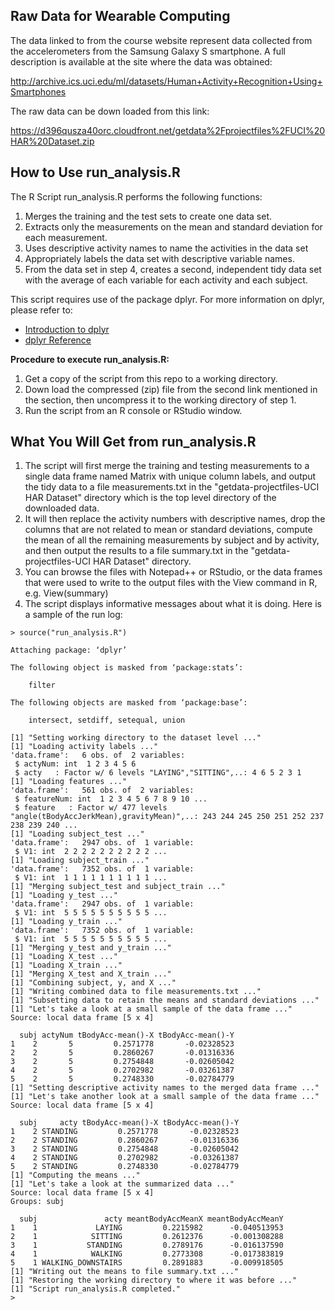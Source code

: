 Raw Data for Wearable Computing
-------------------------------

The data linked to from the course website represent data collected from the accelerometers from the Samsung Galaxy S smartphone. A full description is available at the site where the data was obtained: 

http://archive.ics.uci.edu/ml/datasets/Human+Activity+Recognition+Using+Smartphones 

The raw data can be down loaded from this link:

https://d396qusza40orc.cloudfront.net/getdata%2Fprojectfiles%2FUCI%20HAR%20Dataset.zip 

How to Use run_analysis.R
-------------------------

The R Script run_analysis.R performs the following functions:

1. Merges the training and the test sets to create one data set.
2. Extracts only the measurements on the mean and standard deviation for each measurement. 
3. Uses descriptive activity names to name the activities in the data set
4. Appropriately labels the data set with descriptive variable names. 
5. From the data set in step 4, creates a second, independent tidy data set with the average of each variable for each activity and each subject.

This script requires use of the package dplyr.  For more information on dplyr, please refer to:
* [Introduction to dplyr]
* [dplyr Reference]

**Procedure to execute run_analysis.R:**

1. Get a copy of the script from this repo to a working directory.
2. Down load the compressed (zip) file from the second link mentioned in the section, then uncompress it to the working directory of step 1.
3. Run the script from an R console or RStudio window.

What You Will Get from run_analysis.R
-------------------------------------

1. The script will first merge the training and testing measurements to a single data frame named Matrix with unique column labels, and output the tidy data to a file measurements.txt in the "getdata-projectfiles-UCI HAR Dataset" directory which is the top level directory of the downloaded data.  
2. It will then replace the activity numbers with descriptive names, drop the columns that are not related to mean or standard deviations, compute the mean of all the remaining measurements by subject and by activity, and then output the results to a file summary.txt in the "getdata-projectfiles-UCI HAR Dataset" directory.  
3. You can browse the files with Notepad++ or RStudio, or the data frames that were used to write to the output files with the View command in R, e.g. View(summary)
4. The script displays informative messages about what it is doing.  Here is a sample of the run log:

```
> source("run_analysis.R")

Attaching package: ‘dplyr’

The following object is masked from ‘package:stats’:

    filter

The following objects are masked from ‘package:base’:

    intersect, setdiff, setequal, union

[1] "Setting working directory to the dataset level ..."
[1] "Loading activity labels ..."
'data.frame':	6 obs. of  2 variables:
 $ actyNum: int  1 2 3 4 5 6
 $ acty   : Factor w/ 6 levels "LAYING","SITTING",..: 4 6 5 2 3 1
[1] "Loading features ..."
'data.frame':	561 obs. of  2 variables:
 $ featureNum: int  1 2 3 4 5 6 7 8 9 10 ...
 $ feature   : Factor w/ 477 levels "angle(tBodyAccJerkMean),gravityMean)",..: 243 244 245 250 251 252 237 238 239 240 ...
[1] "Loading subject_test ..."
'data.frame':	2947 obs. of  1 variable:
 $ V1: int  2 2 2 2 2 2 2 2 2 2 ...
[1] "Loading subject_train ..."
'data.frame':	7352 obs. of  1 variable:
 $ V1: int  1 1 1 1 1 1 1 1 1 1 ...
[1] "Merging subject_test and subject_train ..."
[1] "Loading y_test ..."
'data.frame':	2947 obs. of  1 variable:
 $ V1: int  5 5 5 5 5 5 5 5 5 5 ...
[1] "Loading y_train ..."
'data.frame':	7352 obs. of  1 variable:
 $ V1: int  5 5 5 5 5 5 5 5 5 5 ...
[1] "Merging y_test and y_train ..."
[1] "Loading X_test ..."
[1] "Loading X_train ..."
[1] "Merging X_test and X_train ..."
[1] "Combining subject, y, and X ..."
[1] "Writing combined data to file measurements.txt ..."
[1] "Subsetting data to retain the means and standard deviations ..."
[1] "Let's take a look at a small sample of the data frame ..."
Source: local data frame [5 x 4]

  subj actyNum tBodyAcc-mean()-X tBodyAcc-mean()-Y
1    2       5         0.2571778       -0.02328523
2    2       5         0.2860267       -0.01316336
3    2       5         0.2754848       -0.02605042
4    2       5         0.2702982       -0.03261387
5    2       5         0.2748330       -0.02784779
[1] "Setting descriptive activity names to the merged data frame ..."
[1] "Let's take another look at a small sample of the data frame ..."
Source: local data frame [5 x 4]

  subj     acty tBodyAcc-mean()-X tBodyAcc-mean()-Y
1    2 STANDING         0.2571778       -0.02328523
2    2 STANDING         0.2860267       -0.01316336
3    2 STANDING         0.2754848       -0.02605042
4    2 STANDING         0.2702982       -0.03261387
5    2 STANDING         0.2748330       -0.02784779
[1] "Computing the means ..."
[1] "Let's take a look at the summarized data ..."
Source: local data frame [5 x 4]
Groups: subj

  subj               acty meantBodyAccMeanX meantBodyAccMeanY
1    1             LAYING         0.2215982      -0.040513953
2    1            SITTING         0.2612376      -0.001308288
3    1           STANDING         0.2789176      -0.016137590
4    1            WALKING         0.2773308      -0.017383819
5    1 WALKING_DOWNSTAIRS         0.2891883      -0.009918505
[1] "Writing out the means to file summary.txt ..."
[1] "Restoring the working directory to where it was before ..."
[1] "Script run_analysis.R completed."
> 
```

[Introduction to dplyr]:http://cran.rstudio.com/web/packages/dplyr/vignettes/introduction.html
[dplyr Reference]:http://cran.r-project.org/web/packages/dplyr/dplyr.pdf
